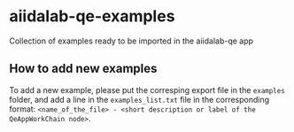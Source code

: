# aiidalab-qe-examples
Collection of examples ready to be imported in the aiidalab-qe app

## How to add new examples
To add a new example, please put the corresping export file in the `examples` folder, and add a line in the `examples_list.txt` file in the corresponding format: `<name_of_the_file> - <short description or label of the QeAppWorkChain node>`.  
